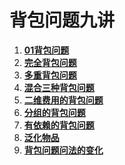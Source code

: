 # 背包问题九讲

1. **[01背包问题](./p01)**
1. **[完全背包问题](./p02)**
1. **[多重背包问题](./p03)**
1. **[混合三种背包问题](./p04)**
1. **[二维费用的背包问题](./p05)**
1. **[分组的背包问题](./p06)**
1. **[有依赖的背包问题](./p07)**
1. **[泛化物品](./p08)**
1. **[背包问题问法的变化](./p09)**
